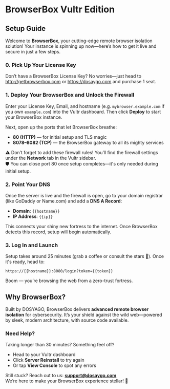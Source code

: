 # BrowserBox Vultr Edition

## Setup Guide

Welcome to **BrowserBox**, your cutting-edge remote browser isolation solution! Your instance is spinning up now—here’s how to get it live and secure in just a few steps.

### 0. Pick Up Your License Key

Don’t have a BrowserBox License Key? No worries—just head to http://getbrowserbox.com or https://dosaygo.com and purchase 1 seat.

### 1. Deploy Your BrowserBox and Unlock the Firewall

Enter your License Key, Email, and hostname (e.g. `mybrowser.example.com` if you own `example.com`) into the Vultr dashboard. Then click **Deploy** to start your BrowserBox instance.

Next, open up the ports that let BrowserBox breathe:

- **80 (HTTP)** — for initial setup and TLS magic  
- **8078–8082 (TCP)** — the BrowserBox gateway to all its mighty services

⚠️ Don’t forget to add these firewall rules! You’ll find the firewall settings under the **Network** tab in the Vultr sidebar.  
🛡️ You can close port 80 once setup completes—it's only needed during initial setup.

### 2. Point Your DNS

Once the server is live and the firewall is open, go to your domain registrar (like GoDaddy or Name.com) and add a **DNS A Record**:

- **Domain**: `{{hostname}}`  
- **IP Address**: `{{ip}}`  

This connects your shiny new fortress to the internet. Once BrowserBox detects this record, setup will begin automatically.

### 3. Log In and Launch

Setup takes around 25 minutes (grab a coffee or consult the stars 🌌). Once it's ready, head to:

`https://{{hostname}}:8080/login?token={{token}}`

Boom — you’re browsing the web from a zero-trust fortress.

## Why BrowserBox?

Built by DOSYAGO, BrowserBox delivers **advanced remote browser isolation** for cybersecurity. It’s your shield against the wild web—powered by sleek, modern architecture, with source code available.

### Need Help?

Taking longer than 30 minutes? Something feel off?

- Head to your Vultr dashboard  
- Click **Server Reinstall** to try again  
- Or tap **View Console** to spot any errors

Still stuck? Reach out to us: **support@dosaygo.com**  
We’re here to make your BrowserBox experience stellar! 🚀
